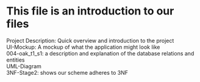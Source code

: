 # This file is an introduction to our files
Project Description: Quick overview and introduction to the project <br/>
UI-Mockup: A mockup of what the application might look like<br/>
004-oak_t1_s1: a description and explanation of the database relations and entities<br/>
UML-Diagram<br/>
3NF-Stage2: shows our scheme adheres to 3NF<br/>
